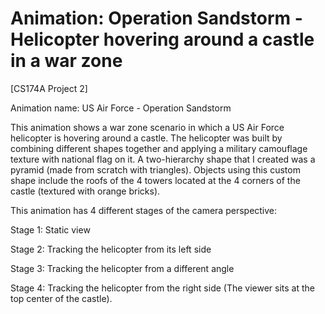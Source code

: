 # Animation: Operation Sandstorm - Helicopter hovering around a castle in a war zone
[CS174A Project 2] 

Animation name: US Air Force - Operation Sandstorm

This animation shows a war zone scenario in which a US Air Force helicopter is hovering around a castle.
The helicopter was built by combining different shapes together and applying a military camouflage texture with national flag on it.
A two-hierarchy shape that I created was a pyramid (made from scratch with triangles).  Objects using this custom shape include the roofs of the 4 towers located at the 4 corners of the castle (textured with orange bricks).

This animation has 4 different stages of the camera perspective:

Stage 1: Static view

Stage 2: Tracking the helicopter from its left side

Stage 3: Tracking the helicopter from a different angle

Stage 4: Tracking the helicopter from the right side (The viewer sits at the top center of the castle).
